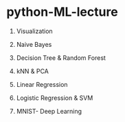 # python-ML-lecture

1. Visualization

2. Naive Bayes

3. Decision Tree & Random Forest

4. kNN & PCA

5. Linear Regression

6. Logistic Regression & SVM

7. MNIST- Deep Learning
